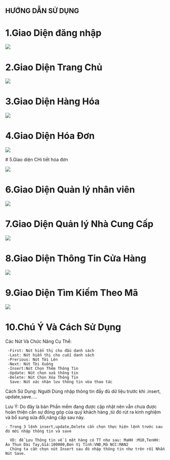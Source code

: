   ## HƯỚNG DẪN SỬ DỤNG
# 1.Giao Diện đăng nhập

<p><img src="https://scontent.fdad3-2.fna.fbcdn.net/v/t1.0-9/19989441_683435008534418_3457525260356152192_n.jpg?oh=0ee7e856dc2071d42716809c47a39534&oe=5A0FF806"></p>

# 2.Giao Diện Trang Chủ

<p><img src="https://scontent.fdad3-2.fna.fbcdn.net/v/t1.0-9/20046543_683435068534412_6993630042130811558_n.jpg?oh=d3eab008fbf4181faee0d10c52e269a0&oe=5A0E05A6"></p>

# 3.Giao Diện Hàng Hóa

<p><img src="https://scontent.fdad3-2.fna.fbcdn.net/v/t1.0-9/19989662_683435041867748_6069049827342700369_n.jpg?oh=c311346ccb4c0ecd8498ebe008665036&oe=59F563A2"></p>

# 4.Giao Diện Hóa Đơn

<p><img src="https://scontent.fdad3-2.fna.fbcdn.net/v/t1.0-9/19990498_683435011867751_2890607036458517967_n.jpg?oh=76f3929667706fee5c8c618fe7b764ee&oe=5A031948"></p>
# 5.Giao diện CHi tiết hóa đơn

<p><img src="https://scontent.fdad3-2.fna.fbcdn.net/v/t1.0-9/20106497_683435005201085_8288571579490769556_n.jpg?oh=217175af6d207b3d8b59749d14aff227&oe=59F9ADAF"></p>

# 6.Giao Diện Quản lý nhân viên

<p><img src="https://scontent.fdad3-2.fna.fbcdn.net/v/t1.0-9/20106366_683435038534415_7640511584200273938_n.jpg?oh=8c6dc931f016e6fd40c687c010554aa3&oe=5A1080D2"></p>

# 7.Giao Diện Quản lý Nhà Cung Cấp

<p><img src="https://scontent.fdad3-2.fna.fbcdn.net/v/t1.0-9/19989437_683435028534416_1738466048895629596_n.jpg?oh=f0ed2d3f02b0df3c77fe79a2e8dd42ec&oe=5A0F1781"></p>

# 8.Giao Diện Thông Tin Cửa Hàng

<p><img src="https://scontent.fdad3-2.fna.fbcdn.net/v/t1.0-9/20106286_683435071867745_6363357483926006421_n.jpg?oh=614065735c3535974b7d838248012244&oe=5A111426"></p>

# 9.Giao Diện Tìm Kiếm Theo Mã

<p><img src="https://scontent.fdad3-2.fna.fbcdn.net/v/t1.0-9/20046543_683435068534412_6993630042130811558_n.jpg?oh=d3eab008fbf4181faee0d10c52e269a0&oe=5A0E05A6"></p>

# 10.Chú Ý Và Cách Sử Dụng

   Các Nút Và Chức Năng Cụ Thể:
   
     -First: Nút hiển thị cho đầu danh sách
     -Last: Nút hiển thị cho cuối danh sách
     -Prerious: Nút Tời Lên
     -Next: Nút Tời Xuống
     -Insert:Nút Chọn Thêm Thông Tin
     -Update: Nút chọn sửa thông tin
     -Delete: Nút Chọn Xóa Thông Tin
      Save: Nút xác nhận lưu thông tin vừa thao tác
    
  Cách Sử Dụng: Người Dùng nhập thông tin đầy đủ dữ liệu trước khi .insert, update,save.....
 
  Lưu Ý: Do đây là bản Phần mềm đang được cập nhật nên vẫn chưa được hoàn thiện cần sự đóng góp của quý khách hàng ,từ đó rút ra kinh nghiệm và bổ sung sửa đổi,nâng cấp sau này.
  
    - Trong 3 lệnh insert,update,Delete cần chọn thực hiện lệnh trước sau đó mới nhập thông tin và save
    
      VD: để Lưu Thông tin về 1 mặt hàng có TT như sau: MaHH :M10,TenHH: Áo Thun Dài Tay,Giá:100000,Đơn Vị Tính:VNĐ,Mã NCC:MAN2
      Chúng ta cần chọn nút Insert sau đó nhập thông tin như trên rồi Nhấn Nút Save.
